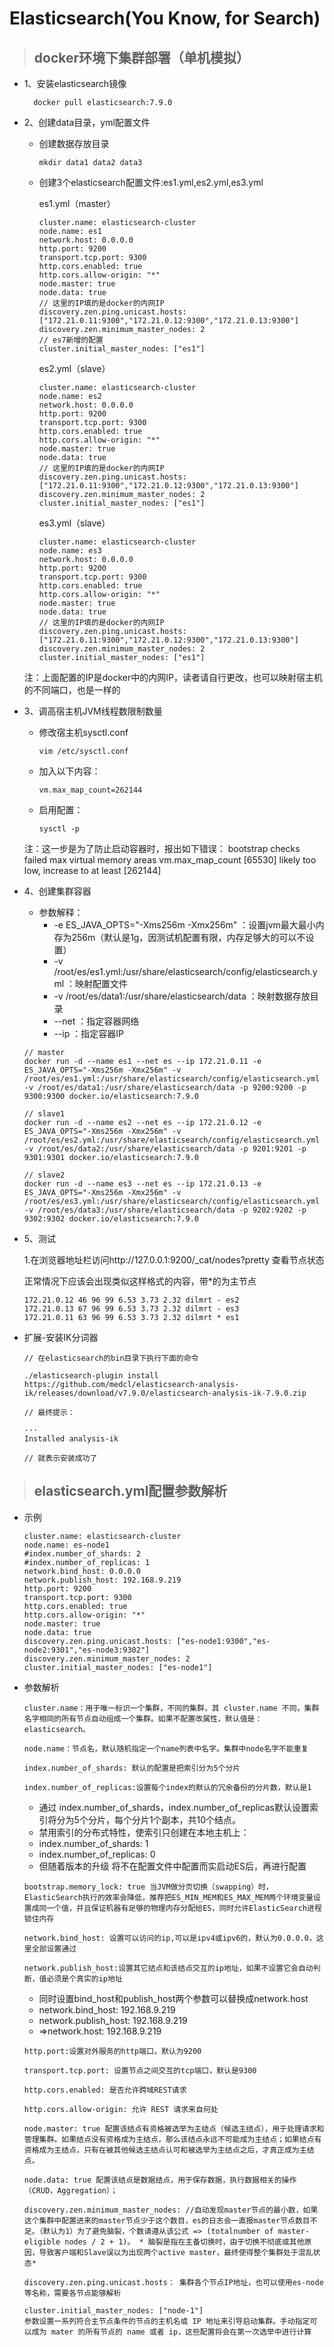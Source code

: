 # Elasticsearch(You Know, for Search)

> ## docker环境下集群部署（单机模拟）

- 1、安装elasticsearch镜像

        docker pull elasticsearch:7.9.0
- 2、创建data目录，yml配置文件

    - 创建数据存放目录
        ```
        mkdir data1 data2 data3
        ```
    - 创建3个elasticsearch配置文件:es1.yml,es2.yml,es3.yml
    
        es1.yml（master）
        ```
        cluster.name: elasticsearch-cluster
        node.name: es1
        network.host: 0.0.0.0
        http.port: 9200
        transport.tcp.port: 9300
        http.cors.enabled: true
        http.cors.allow-origin: "*"
        node.master: true
        node.data: true
        // 这里的IP填的是docker的内网IP
        discovery.zen.ping.unicast.hosts: ["172.21.0.11:9300","172.21.0.12:9300","172.21.0.13:9300"]
        discovery.zen.minimum_master_nodes: 2
        // es7新增的配置
        cluster.initial_master_nodes: ["es1"]
        ```
        es2.yml（slave）
        ```
        cluster.name: elasticsearch-cluster
        node.name: es2
        network.host: 0.0.0.0
        http.port: 9200
        transport.tcp.port: 9300
        http.cors.enabled: true
        http.cors.allow-origin: "*"
        node.master: true
        node.data: true
        // 这里的IP填的是docker的内网IP
        discovery.zen.ping.unicast.hosts: ["172.21.0.11:9300","172.21.0.12:9300","172.21.0.13:9300"]
        discovery.zen.minimum_master_nodes: 2
        cluster.initial_master_nodes: ["es1"]
        ```
        es3.yml（slave）
        ```
        cluster.name: elasticsearch-cluster
        node.name: es3
        network.host: 0.0.0.0
        http.port: 9200
        transport.tcp.port: 9300
        http.cors.enabled: true
        http.cors.allow-origin: "*"
        node.master: true
        node.data: true
        // 这里的IP填的是docker的内网IP
        discovery.zen.ping.unicast.hosts: ["172.21.0.11:9300","172.21.0.12:9300","172.21.0.13:9300"]
        discovery.zen.minimum_master_nodes: 2
        cluster.initial_master_nodes: ["es1"]
        ```
    注：上面配置的IP是docker中的内网IP，读者请自行更改，也可以映射宿主机的不同端口，也是一样的

- 3、调高宿主机JVM线程数限制数量

    - 修改宿主机sysctl.conf
        ```
        vim /etc/sysctl.conf
        ```
    - 加入以下内容：
        ```
        vm.max_map_count=262144 
        ```
    - 启用配置：
        ```
        sysctl -p
        ```
    注：这一步是为了防止启动容器时，报出如下错误：
    bootstrap checks failed max virtual memory areas vm.max_map_count [65530] likely too low, increase to at least [262144]

- 4、创建集群容器
    - 参数解释：
        - -e ES_JAVA_OPTS="-Xms256m -Xmx256m" ：设置jvm最大最小内存为256m（默认是1g，因测试机配置有限，内存足够大的可以不设置）
        - -v /root/es/es1.yml:/usr/share/elasticsearch/config/elasticsearch.yml ：映射配置文件
        - -v /root/es/data1:/usr/share/elasticsearch/data ：映射数据存放目录
        - --net ：指定容器网络
        - --ip ：指定容器IP

    ```
    // master
    docker run -d --name es1 --net es --ip 172.21.0.11 -e ES_JAVA_OPTS="-Xms256m -Xmx256m" -v /root/es/es1.yml:/usr/share/elasticsearch/config/elasticsearch.yml -v /root/es/data1:/usr/share/elasticsearch/data -p 9200:9200 -p 9300:9300 docker.io/elasticsearch:7.9.0

    // slave1
    docker run -d --name es2 --net es --ip 172.21.0.12 -e ES_JAVA_OPTS="-Xms256m -Xmx256m" -v /root/es/es2.yml:/usr/share/elasticsearch/config/elasticsearch.yml -v /root/es/data2:/usr/share/elasticsearch/data -p 9201:9201 -p 9301:9301 docker.io/elasticsearch:7.9.0

    // slave2
    docker run -d --name es3 --net es --ip 172.21.0.13 -e ES_JAVA_OPTS="-Xms256m -Xmx256m" -v /root/es/es3.yml:/usr/share/elasticsearch/config/elasticsearch.yml -v /root/es/data3:/usr/share/elasticsearch/data -p 9202:9202 -p 9302:9302 docker.io/elasticsearch:7.9.0
    ```

- 5、测试

    1.在浏览器地址栏访问http://127.0.0.1:9200/_cat/nodes?pretty 查看节点状态

    正常情况下应该会出现类似这样格式的内容，带*的为主节点
    ```
    172.21.0.12 46 96 99 6.53 3.73 2.32 dilmrt - es2
    172.21.0.13 67 96 99 6.53 3.73 2.32 dilmrt - es3
    172.21.0.11 63 96 99 6.53 3.73 2.32 dilmrt * es1
    ```

- 扩展-安装IK分词器
    ```
    // 在elasticsearch的bin目录下执行下面的命令

    ./elasticsearch-plugin install https://github.com/medcl/elasticsearch-analysis-ik/releases/download/v7.9.0/elasticsearch-analysis-ik-7.9.0.zip
    ```
    ```
    // 最终提示：

    ···
    Installed analysis-ik

    // 就表示安装成功了
    ```

> ## elasticsearch.yml配置参数解析

- 示例
    ```
    cluster.name: elasticsearch-cluster
    node.name: es-node1
    #index.number_of_shards: 2
    #index.number_of_replicas: 1
    network.bind_host: 0.0.0.0
    network.publish_host: 192.168.9.219
    http.port: 9200
    transport.tcp.port: 9300
    http.cors.enabled: true
    http.cors.allow-origin: "*"
    node.master: true 
    node.data: true  
    discovery.zen.ping.unicast.hosts: ["es-node1:9300","es-node2:9301","es-node3:9302"]
    discovery.zen.minimum_master_nodes: 2
    cluster.initial_master_nodes: ["es-node1"]
    ```

- 参数解析

    ```
    cluster.name：用于唯一标识一个集群，不同的集群，其 cluster.name 不同，集群名字相同的所有节点自动组成一个集群。如果不配置改属性，默认值是：elasticsearch。

    node.name：节点名，默认随机指定一个name列表中名字。集群中node名字不能重复

    index.number_of_shards: 默认的配置是把索引分为5个分片

    index.number_of_replicas:设置每个index的默认的冗余备份的分片数，默认是1
    ```

    - 通过 index.number_of_shards，index.number_of_replicas默认设置索引将分为5个分片，每个分片1个副本，共10个结点。
    - 禁用索引的分布式特性，使索引只创建在本地主机上：
    - index.number_of_shards: 1
    - index.number_of_replicas: 0
    - 但随着版本的升级 将不在配置文件中配置而实启动ES后，再进行配置
    
    ```
    bootstrap.memory_lock: true 当JVM做分页切换（swapping）时，ElasticSearch执行的效率会降低，推荐把ES_MIN_MEM和ES_MAX_MEM两个环境变量设置成同一个值，并且保证机器有足够的物理内存分配给ES，同时允许ElasticSearch进程锁住内存

    network.bind_host: 设置可以访问的ip,可以是ipv4或ipv6的，默认为0.0.0.0，这里全部设置通过

    network.publish_host:设置其它结点和该结点交互的ip地址，如果不设置它会自动判断，值必须是个真实的ip地址
    ```

    - 同时设置bind_host和publish_host两个参数可以替换成network.host
    - network.bind_host: 192.168.9.219
    - network.publish_host: 192.168.9.219
    - =>network.host: 192.168.9.219

    ```
    http.port:设置对外服务的http端口，默认为9200

    transport.tcp.port: 设置节点之间交互的tcp端口，默认是9300

    http.cors.enabled: 是否允许跨域REST请求

    http.cors.allow-origin: 允许 REST 请求来自何处

    node.master: true 配置该结点有资格被选举为主结点（候选主结点），用于处理请求和管理集群。如果结点没有资格成为主结点，那么该结点永远不可能成为主结点；如果结点有资格成为主结点，只有在被其他候选主结点认可和被选举为主结点之后，才真正成为主结点。

    node.data: true 配置该结点是数据结点，用于保存数据，执行数据相关的操作（CRUD，Aggregation）；

    discovery.zen.minimum_master_nodes: //自动发现master节点的最小数，如果这个集群中配置进来的master节点少于这个数目，es的日志会一直报master节点数目不足。（默认为1）为了避免脑裂，个数请遵从该公式 => (totalnumber of master-eligible nodes / 2 + 1)。 * 脑裂是指在主备切换时，由于切换不彻底或其他原因，导致客户端和Slave误以为出现两个active master，最终使得整个集群处于混乱状态*

    discovery.zen.ping.unicast.hosts： 集群各个节点IP地址，也可以使用es-node等名称，需要各节点能够解析
    
    cluster.initial_master_nodes: ["node-1"]
    参数设置一系列符合主节点条件的节点的主机名或 IP 地址来引导启动集群。手动指定可以成为 mater 的所有节点的 name 或者 ip，这些配置将会在第一次选举中进行计算
    ```